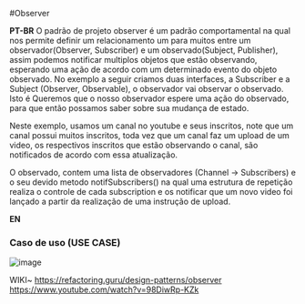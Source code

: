#Observer

<strong>PT-BR</strong>
O padrão de projeto observer é um padrão comportamental na qual nos permite definir um relacionamento um para muitos entre um observador(Observer, Subscriber) e um observado(Subject, Publisher), assim podemos notificar multiplos objetos que estão observando, esperando uma ação de acordo com um determinado evento do objeto observado. No exemplo a seguir criamos duas interfaces, a Subscriber e a Subject (Observer, Observable), o observador vai observar o observado. Isto é Queremos que o nosso observador espere uma ação do observado, para que então possamos saber sobre sua mudança de estado.

Neste exemplo, usamos um canal no youtube e seus inscritos, note que um canal possui muitos inscritos, toda vez que um canal faz um upload de um video, os respectivos inscritos que estão observando o canal, são notificados de acordo com essa atualização.

O observado, contem uma lista de observadores (Channel -> Subscribers) e o seu devido metodo notifSubscribers() na qual uma estrutura de repetição realiza o controle de cada subscription e os notificar que um novo video foi lançado a partir da realização de uma instrução de upload.

<strong>EN</strong>

### Caso de uso (USE CASE)
![image](https://user-images.githubusercontent.com/50564121/159396382-8f95d717-c362-4608-bf3a-bf4ebfee34ad.png)


WIKI~
https://refactoring.guru/design-patterns/observer
https://www.youtube.com/watch?v=98DiwRp-KZk